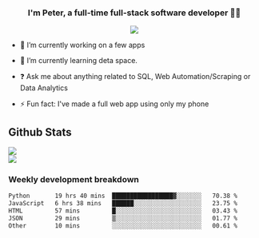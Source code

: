 
### <div align="center">I'm Peter, a full-time full-stack software developer 👨‍💻</div>  
<div align="center">
<a href="https://ko-fi.com/theofficialpeter" target="_blank" style="display: inline-block;">
                <img
                    src="https://img.shields.io/badge/Donate-Ko--fi-F16061.svg?style=flat-square&logo=ko-fi" 
                    align="center"
                />
            </a> 
</div>  

- 🔭 I’m currently working on a few apps  
  

- 🌱 I’m currently learning deta space.  
  

- ❓ Ask me about anything related to SQL, Web Automation/Scraping or Data Analytics  
  

- ⚡ Fun fact: I've made a full web app using only my phone  
  



## Github Stats  
![](https://github-readme-stats.vercel.app/api?username=TheOfficialPeter&theme=tokyonight&hide_border=true&include_all_commits=false&count_private=false)<br/>
![](https://github-readme-stats.vercel.app/api/top-langs/?username=TheOfficialPeter&theme=tokyonight&hide_border=true&include_all_commits=false&count_private=false&layout=compact)

<h3>Weekly development breakdown</h3>

<!--START_SECTION:waka-->

```txt
Python       19 hrs 40 mins  █████████████████▓░░░░░░░   70.38 %
JavaScript   6 hrs 38 mins   ██████░░░░░░░░░░░░░░░░░░░   23.75 %
HTML         57 mins         █░░░░░░░░░░░░░░░░░░░░░░░░   03.43 %
JSON         29 mins         ▒░░░░░░░░░░░░░░░░░░░░░░░░   01.77 %
Other        10 mins         ░░░░░░░░░░░░░░░░░░░░░░░░░   00.61 %
```

<!--END_SECTION:waka-->
